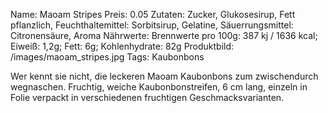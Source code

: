 Name: Maoam Stripes
Preis: 0.05
Zutaten: Zucker, Glukosesirup, Fett pflanzlich, Feuchthaltemittel: Sorbitsirup, Gelatine, Säuerrungsmittel: Citronensäure, Aroma
Nährwerte: Brennwerte pro 100g: 387 kj / 1636 kcal; Eiweiß: 1,2g; Fett: 6g; Kohlenhydrate: 82g 
Produktbild: /images/maoam_stripes.jpg
Tags: Kaubonbons

Wer kennt sie nicht, die leckeren Maoam Kaubonbons zum zwischendurch wegnaschen. Fruchtig, weiche Kaubonbonstreifen, 6 cm lang, einzeln in Folie verpackt in verschiedenen fruchtigen Geschmacksvarianten.